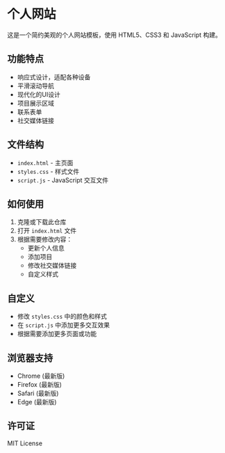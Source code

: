 # 个人网站

这是一个简约美观的个人网站模板，使用 HTML5、CSS3 和 JavaScript 构建。

## 功能特点

- 响应式设计，适配各种设备
- 平滑滚动导航
- 现代化的UI设计
- 项目展示区域
- 联系表单
- 社交媒体链接

## 文件结构

- `index.html` - 主页面
- `styles.css` - 样式文件
- `script.js` - JavaScript 交互文件

## 如何使用

1. 克隆或下载此仓库
2. 打开 `index.html` 文件
3. 根据需要修改内容：
   - 更新个人信息
   - 添加项目
   - 修改社交媒体链接
   - 自定义样式

## 自定义

- 修改 `styles.css` 中的颜色和样式
- 在 `script.js` 中添加更多交互效果
- 根据需要添加更多页面或功能

## 浏览器支持

- Chrome (最新版)
- Firefox (最新版)
- Safari (最新版)
- Edge (最新版)

## 许可证

MIT License 